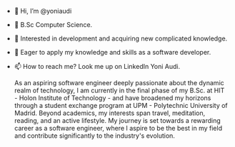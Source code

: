 - 👋 Hi, I’m @yoniaudi
- 🌱 B.Sc Computer Science.
- 👀 Interested in development and acquiring new complicated knowledge.
- 💞️ Eager to apply my knowledge and skills as a software developer.
- 📫 How to reach me? Look me up on LinkedIn Yoni Audi.

  As an aspiring software engineer deeply passionate about the dynamic realm of technology, I am currently in the final phase of my B.Sc. at HIT - Holon Institute of Technology - and have broadened my horizons through a student exchange program at UPM - Polytechnic University of Madrid. Beyond academics, my interests span travel, meditation, reading, and an active lifestyle. My journey is set towards a rewarding career as a software engineer, where I aspire to be the best in my field and contribute significantly to the industry's evolution.
<!---
yoniaudi/yoniaudi is a ✨ special ✨ repository because its `README.md` (this file) appears on your GitHub profile.
You can click the Preview link to take a look at your changes.
--->
